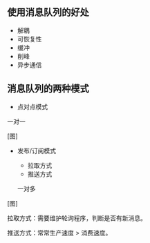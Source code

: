 ##    使用消息队列的好处

- 解耦
- 可恢复性
- 缓冲
- 削峰
- 异步通信

## 消息队列的两种模式

- 点对点模式

一对一

[图]

- 发布/订阅模式

  - 拉取方式
  - 推送方式

  一对多

[图]

拉取方式：需要维护轮询程序，判断是否有新消息。

推送方式：常常生产速度 > 消费速度。
